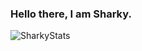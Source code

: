### Hello there, I am Sharky.

![SharkyStats](https://github-readme-stats.vercel.app/api?username=SharkyIsAKing&show_icons=true&theme=radical)

<!--
**SharkyTheKing/SharkyTheKing** is a ✨ _special_ ✨ repository because its `README.md` (this file) appears on your GitHub profile.

Here are some ideas to get you started:

- 🔭 I’m currently working on ...
- 🌱 I’m currently learning ...
- 👯 I’m looking to collaborate on ...
- 🤔 I’m looking for help with ...
- 💬 Ask me about ...
- 📫 How to reach me: ...
- 😄 Pronouns: ...
- ⚡ Fun fact: ...
-->
